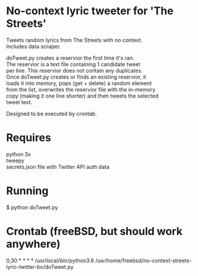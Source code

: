 # No-context lyric tweeter for 'The Streets'
Tweets random lyrics from The Streets with no context.  
Includes data scraper.  
  
doTweet.py creates a reservior the first time it's ran.  
The reservior is a text file containing 1 candidate tweet  
per line. This reservior does not contain any duplicates.  
Once doTweet.py creates or finds an existing reservior, it  
loads it into memory, pops (get + delete) a random element  
from the list, overwrites the reservior file with the in-memory  
copy (making it one line shorter) and then tweets the selected  
tweet text.  

Designed to be executed by crontab.

# Requires
python 3x  
tweepy  
secrets.json file with Twitter API auth data  

# Running
$ python doTweet.py  

# Crontab (freeBSD, but should work anywhere)
0,30    *       *       *       *       /usr/local/bin/python3.6 /usr/home/freebsd/no-context-streets-lyric-twitter-bo/doTweet.py

